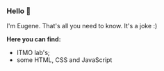 ### Hello 👋


I'm Eugene. That's all you need to know.
It's a joke :)

**Here you can find:**
- ITMO lab's;
- some HTML, CSS and JavaScript
